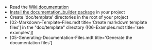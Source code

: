 [//]: # (This file was generated from: doc/template/07-Getting-Started.mdt using the documentation_builder package on: 2021-09-09 19:58:22.412304.)
- Read the [Wiki documentation](https://github.com/efficientyboosters/documentation_builder/wiki)
- [Install the documentation_builder package](https://pub.dev/packages/documentation_builder/install) in your project
- Create 'doc/template' directories in the root of your project
- [02-Markdown-Template-Files.mdt title='Create markdown template files'] in the "doc/template" directory ([06-Examples.mdt title='see examples'])
- [05-Generating-Documentation-Files.mdt title='Generate the documentation files']